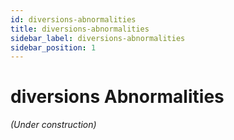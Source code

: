 ```yaml
---
id: diversions-abnormalities
title: diversions-abnormalities
sidebar_label: diversions-abnormalities
sidebar_position: 1
---
```


# diversions Abnormalities

*(Under construction)*
